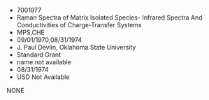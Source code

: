 * 7001977
* Raman Spectra of Matrix Isolated Species- Infrared Spectra  And Conductivities of Charge-Transfer Systems
* MPS,CHE
* 09/01/1970,08/31/1974
* J. Paul Devlin, Oklahoma State University
* Standard Grant
*   name not available
* 08/31/1974
* USD Not Available

NONE